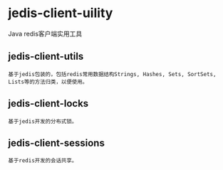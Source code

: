 # jedis-client-uility
  Java redis客户端实用工具
  
## jedis-client-utils
    基于jedis包装的，包括redis常用数据结构Strings, Hashes, Sets, SortSets, Lists等的方法归类，以便使用。
    
## jedis-client-locks   
    基于jedis开发的分布式锁。
    
## jedis-client-sessions
    基于redis开发的会话共享。
